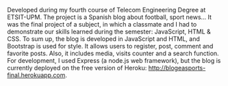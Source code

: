 Developed during my fourth course of Telecom Engineering Degree at ETSIT-UPM. The project is a Spanish blog about football, sport news… It was the final project of a subject, in which a classmate and I had to demonstrate our skills learned during the semester: JavaScript, HTML & CSS. To sum up, the blog is developed in JavaScript and HTML, and Bootstrap is used for style. It allows users to register, post, comment and favorite posts. Also, it includes media, visits counter and a search function. For development, I used Express (a node.js web framework), but the blog is currently deployed on the free version of Heroku:  http://blogeasports-final.herokuapp.com.

 
